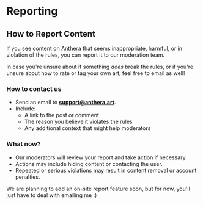 # Reporting
## How to Report Content

If you see content on Anthera that seems inappropriate, harmful, or in violation of the rules, you can report it to our moderation team.

In case you're unsure about if something *does* break the rules, or if you're unsure about how to rate or tag your own art, feel free to email as well!

### How to contact us
- Send an email to **support@anthera.art**.
- Include:
  - A link to the post or comment
  - The reason you believe it violates the rules
  - Any additional context that might help moderators

### What now?
- Our moderators will review your report and take action if necessary.
- Actions may include hiding content or contacting the user.
- Repeated or serious violations may result in content removal or account penalties.


We are planning to add an on-site report feature soon, but for now, you'll just have to deal with emailing me :)
